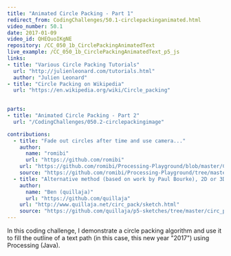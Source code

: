 ```yaml
---
title: "Animated Circle Packing - Part 1"
redirect_from: CodingChallenges/50.1-circlepackinganimated.html
video_number: 50.1
date: 2017-01-09
video_id: QHEQuoIKgNE
repository: /CC_050_1b_CirclePackingAnimatedText
live_example: /CC_050_1b_CirclePackingAnimatedText_p5_js
links:
- title: "Various Circle Packing Tutorials"  
  url: "http://julienleonard.com/tutorials.html"
  author: "Julien Leonard"
- title: "Circle Packing on Wikipedia"  
  url: "https://en.wikipedia.org/wiki/Circle_packing"
  

parts:
- title: "Animated Circle Packing - Part 2"
  url: "/CodingChallenges/050.2-circlepackingimage"

contributions:
  - title: "Fade out circles after time and use camera..."
    author:
      name: "romibi"
      url: "https://github.com/romibi"
    url: "https://github.com/romibi/Processing-Playground/blob/master/CC_050_2_CirclePackingImage/CC_050_2_CirclePackingImage.gif"
    source: "https://github.com/romibi/Processing-Playground/tree/master/CC_050_2_CirclePackingImage"
  - title: "Alternative method (based on work by Paul Bourke), 2D or 3D display."
    author:
      name: "Ben (quillaja)"
      url: "https://github.com/quillaja"
    url: "http://www.quillaja.net/circ_pack/sketch.html"
    source: "https://github.com/quillaja/p5-sketches/tree/master/circ_pack"
---
```


In this coding challenge, I demonstrate a circle packing algorithm and use it to fill the outline of a text path (in this case, this new year "2017") using Processing (Java).

